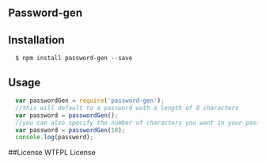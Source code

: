 ## Password-gen

## Installation

```
  $ npm install password-gen --save
```

## Usage

```javascript
  var passwordGen = require('password-gen');
  //this will default to a password wuth a length of 8 characters
  var password = passwordGen();
  //you can also specify the number of characters you want in your password
  var password = passwordGen(10);
  console.log(password);
```
##License
WTFPL License

